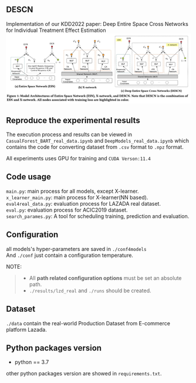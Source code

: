 DESCN
-------
Implementation of our KDD2022 paper: Deep Entire Space Cross Networks for Individual Treatment Effect Estimation
![](images/ESN_Xnetwork_DESCN.jpg)

## Reproduce the experimental results
The execution process and results can be viewed in `CasualForest_BART_real_data.ipynb` and `DeepModels_real_data.ipynb` which contains the code for converting dataset from `.csv` format to `.npz` format. 
    
All experiments uses GPU for training and `CUDA Verson:11.4`
## Code usage
`main.py`: main process for all models, except X-learner.  
`x_learner_main.py`: main process for X-learner(NN based).  
`eval4real_data.py`: evaluation process for LAZADA real dataset.  
`eval.py`: evaluation process for ACIC2019 dataset.  
`search_parames.py`: A tool for scheduling training, prediction and evaluation.
## Configuration
all models's hyper-parameters are saved in `./conf4models`  
And `./conf` just contain a configuration temperature.

NOTE:
>- All **path related configuration options** must be set an absolute path.
>- `./results/lzd_real` and `./runs` should be created. 

## Dataset
`./data` contain the real-world Production Dataset from E-commerce platform Lazada.

## Python packages version
- python == 3.7

other python packages version are showed in `requirements.txt`.
